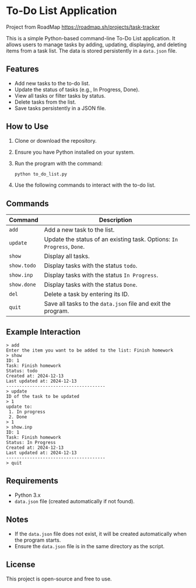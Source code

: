 # To-Do List Application

Project from RoadMap
https://roadmap.sh/projects/task-tracker

This is a simple Python-based command-line To-Do List application. It allows users to manage tasks by adding, updating, displaying, and deleting items from a task list. The data is stored persistently in a `data.json` file.

## Features
- Add new tasks to the to-do list.
- Update the status of tasks (e.g., In Progress, Done).
- View all tasks or filter tasks by status.
- Delete tasks from the list.
- Save tasks persistently in a JSON file.

## How to Use
1. Clone or download the repository.
2. Ensure you have Python installed on your system.
3. Run the program with the command:

   ```bash
   python to_do_list.py
   ```

4. Use the following commands to interact with the to-do list.

## Commands

| Command        | Description                                                                 |
|----------------|-----------------------------------------------------------------------------|
| `add`          | Add a new task to the list.                                                 |
| `update`       | Update the status of an existing task. Options: `In Progress`, `Done`.      |
| `show`         | Display all tasks.                                                         |
| `show.todo`    | Display tasks with the status `todo`.                                       |
| `show.inp`     | Display tasks with the status `In Progress`.                                |
| `show.done`    | Display tasks with the status `Done`.                                       |
| `del`          | Delete a task by entering its ID.                                           |
| `quit`         | Save all tasks to the `data.json` file and exit the program.                |

## Example Interaction
```plaintext
> add
Enter the item you want to be added to the list: Finish homework
> show
ID: 1
Task: Finish homework
Status: todo
Created at: 2024-12-13
Last updated at: 2024-12-13
--------------------------------------
> update
ID of the task to be updated 
> 1
update to:
 1. In progress
 2. Done
> 1
> show.inp
ID: 1
Task: Finish homework
Status: In Progress
Created at: 2024-12-13
Last updated at: 2024-12-13
--------------------------------------
> quit
```

## Requirements
- Python 3.x
- `data.json` file (created automatically if not found).

## Notes
- If the `data.json` file does not exist, it will be created automatically when the program starts.
- Ensure the `data.json` file is in the same directory as the script.

## License
This project is open-source and free to use.
